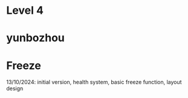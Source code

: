 # Level 4
# yunbozhou 
# Freeze

13/10/2024: initial version, health system, basic freeze function, layout design
